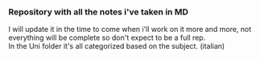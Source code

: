 ### Repository with all the notes i've taken in MD
I will update it in the time to come when i'll work on it more and more, not everything will be complete so don't expect to be a full rep.<br>
In the Uni folder it's all categorized based on the subject. (italian)

